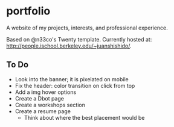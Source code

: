 # portfolio
A website of my projects, interests, and professional experience.

Based on @n33co's Twenty template. Currently hosted at: http://people.ischool.berkeley.edu/~juanshishido/.

## To Do
* Look into the banner; it is pixelated on mobile
* Fix the header: color transition on click from top
* Add a img hover options
* Create a Dbot page
* Create a workshops section
* Create a resume page
    * Think about where the best placement would be
